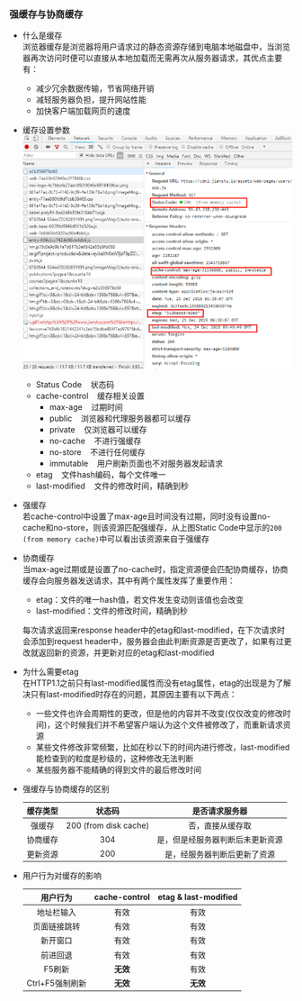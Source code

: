 ### 强缓存与协商缓存
+ 什么是缓存
<br>浏览器缓存是浏览器将用户请求过的静态资源存储到电脑本地磁盘中，当浏览器再次访问时便可以直接从本地加载而无需再次从服务器请求，其优点主要有：
    + 减少冗余数据传输，节省网络开销
    + 减轻服务器负担，提升网站性能
    + 加快客户端加载网页的速度

+ 缓存设置参数
<br>![缓存设置中的重要参数](img/缓存设置中的重要参数.png)
    + Status Code&nbsp;&nbsp;&nbsp;&nbsp;状态码
    + cache-control&nbsp;&nbsp;&nbsp;&nbsp;缓存相关设置
        + max-age&nbsp;&nbsp;&nbsp;&nbsp;过期时间
        + public&nbsp;&nbsp;&nbsp;&nbsp;浏览器和代理服务器都可以缓存
        + private&nbsp;&nbsp;&nbsp;&nbsp;仅浏览器可以缓存
        + no-cache&nbsp;&nbsp;&nbsp;&nbsp;不进行强缓存
        + no-store&nbsp;&nbsp;&nbsp;&nbsp;不进行任何缓存
        + immutable&nbsp;&nbsp;&nbsp;&nbsp;用户刷新页面也不对服务器发起请求
    + etag&nbsp;&nbsp;&nbsp;&nbsp;文件hash编码，每个文件唯一
    + last-modified&nbsp;&nbsp;&nbsp;&nbsp;文件的修改时间，精确到秒

+ 强缓存
<br>若cache-control中设置了max-age且时间没有过期，同时没有设置no-cache和no-store，则该资源匹配强缓存，从上图Static Code中显示的`200 (from memory cache)`中可以看出该资源来自于强缓存

+ 协商缓存
<br>当max-age过期或是设置了no-cache时，指定资源便会匹配协商缓存，协商缓存会向服务器发送请求，其中有两个属性发挥了重要作用：
    + etag：文件的唯一hash值，若文件发生变动则该值也会改变
    + last-modified：文件的修改时间，精确到秒
    
    每次请求返回来response header中的etag和last-modified，在下次请求时会添加到request header中，服务器会由此判断资源是否更改了，如果有过更改就返回新的资源，并更新对应的etag和last-modified

+ 为什么需要etag
<br>在HTTP1.1之前只有last-modified属性而没有etag属性，etag的出现是为了解决只有last-modified时存在的问题，其原因主要有以下两点：
    + 一些文件也许会周期性的更改，但是他的内容并不改变(仅仅改变的修改时间)，这个时候我们并不希望客户端认为这个文件被修改了，而重新请求资源
    + 某些文件修改非常频繁，比如在秒以下的时间内进行修改，last-modified能检查到的粒度是秒级的，这种修改无法判断
    + 某些服务器不能精确的得到文件的最后修改时间

+ 强缓存与协商缓存的区别

    | 缓存类型 | 状态码 | 是否请求服务器 |
    | :---: | :---: | :---: |
    | 强缓存 | 200 (from disk cache) | 否，直接从缓存取 |
    | 协商缓存 | 304 | 是，但是经服务器判断后未更新资源 |
    | 更新资源 | 200 | 是，经服务器判断后更新了资源 |

+ 用户行为对缓存的影响

    | 用户行为 | cache-control | etag & last-modified |
    | :---: | :---: | :---: |
    | 地址栏输入 | 有效 | 有效 |
    | 页面链接跳转 | 有效 | 有效 |
    | 新开窗口 | 有效 | 有效 |
    | 前进回退 | 有效 | 有效 |
    | F5刷新 | **无效** | 有效 |
    | Ctrl+F5强制刷新 | **无效** | **无效** |

